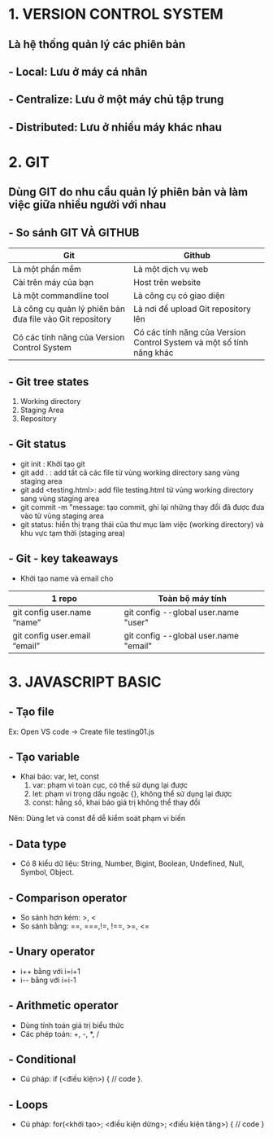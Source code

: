 # 1. VERSION CONTROL SYSTEM
## **Là hệ thống quản lý các phiên bản**
## **- Local**: Lưu ở máy cá nhân
## **- Centralize**: Lưu ở một máy chủ tập trung
## **- Distributed**: Lưu ở nhiều máy khác nhau
# 2. GIT
## **Dùng GIT do nhu cầu quản lý phiên bản và làm việc giữa nhiều người với nhau**
## - So sánh GIT VÀ GITHUB
Git  | Github
------------- | -------------
Là một phần mềm  |Là một dịch vụ web
Cài trên máy của bạn | Host trên website
Là một commandline tool | Là công cụ có giao diện
Là công cụ quản lý phiên bản đưa file vào Git repository | Là nơi để upload Git repository lên
Có các tính năng của Version Control System | Có các tính năng của Version Control System và một số tính năng khác

## - Git tree states
 1. Working directory
 2. Staging Area
 3. Repository
## - Git status
- git init : Khởi tạo git
- git add . : add tất cả các file từ vùng working directory sang vùng staging area
- git add <testing.html>: add file testing.html từ vùng working directory sang vùng staging area
- git commit -m "message: tạo commit, ghi lại những thay đổi đã được đưa vào từ vùng staging area
- git status: hiển thị trạng thái của thư mục làm việc (working directory) và khu vực tạm thời (staging area)

## - Git - key takeaways
- Khởi tạo name và email cho

 1 repo  | Toàn bộ máy tính
 ------------- | -------------
 git config user.name “name”  | git config --global user.name "user"
 git config user.email “email”  | git config --global user.name "email"

# 3. JAVASCRIPT BASIC
## - Tạo file
Ex: Open VS code -> Create file testing01.js
## - Tạo variable
 - Khai báo: var, let, const
    1. var: phạm vi toàn cục, có thể sử dụng lại được
    2. let: phạm vi trong dấu ngoặc {}, không thể sử dụng lại được
    3. const: hằng số, khai báo giá trị không thể thay đổi

Nên: Dùng let và const để dễ kiểm soát phạm vi biến
## - Data type
 - Có 8 kiểu dữ liệu: String, Number, 
Bigint, Boolean, Undefined, Null, 
Symbol, Object.
## - Comparison operator
 - So sánh hơn kém: >, <
 - So sánh bằng: ==, ===,!=, !==, >=, <=
 ## - Unary operator
 - i++ bằng với i=i+1
 - i-- bằng với i=i-1
 ## - Arithmetic operator
  - Dùng tính toán giá trị biểu 
thức
  - Các phép toán: +, -, *, /
## - Conditional
  - Cú pháp: if (<điều kiện>) { // code }. 

## - Loops
  - Cú pháp: for(<khởi tạo>; <điều 
kiện dừng>; <điều kiện tăng>) { 
// code }


